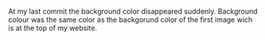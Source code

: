At my last commit the background color disappeared suddenly. Background colour was the same color as the backgorund color of the first image wich is at the top of my website.
